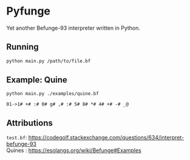 # Pyfunge

Yet another Befunge-93 interpreter written in Python.

## Running 

```sh
python main.py /path/to/file.bf
```

## Example: Quine
`python main.py ./examples/quine.bf`  
```
01->1# +# :# 0# g# ,# :# 5# 8# *# 4# +# -# _@
```

## Attributions
`test.bf`: https://codegolf.stackexchange.com/questions/634/interpret-befunge-93  
Quines   : https://esolangs.org/wiki/Befunge#Examples